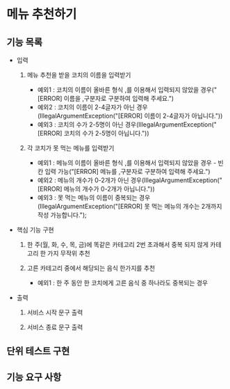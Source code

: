 # 메뉴 추천하기

## 기능 목록

* 입력
    1. 메뉴 추천을 받을 코치의 이름을 입력받기

        * 예외1 : 코치의 이름이 올바른 형식 ,를 이용해서 입력되지 않았을 경우("[ERROR] 이름을 ,구분자로 구분하여 입력해 주세요.")
        * 예외2 : 코치의 이름이 2-4글자가 아닌 경우(IllegalArgumentException("[ERROR] 이름이 2-4글자가 아닙니다."))
        * 예외3 : 코치의 수가 2-5명이 아닌 경우(IllegalArgumentException("[ERROR] 코치의 수가 2-5명이 아닙니다."))

    2. 각 코치가 못 먹는 메뉴를 입력받기

        * 예외1 : 메뉴의 이름이 올바른 형식 ,를 이용해서 입력되지 않았을 경우 - 빈칸 입력 가능("[ERROR] 메뉴를 ,구분자로 구분하여 입력해 주세요.")
        * 예외2 : 메뉴의 개수가 0-2개가 아닌 경우(IllegalArgumentException("[ERROR] 메뉴의 개수가 0-2개가 아닙니다."))
        * 예외3 : 못 먹는 메뉴의 이름이 중복되는 경우(IllegalArgumentException("[ERROR] 못 먹는 메뉴의 개수는 2개까지 작성 가능합니다.");

* 핵심 기능 구현
    1. 한 주(월, 화, 수, 목, 금)에 똑같은 카테고리 2번 초과해서 중복 되지 않게 카테고리 한 가지 무작위 추천

    2. 고른 카테고리 중에서 해당되는 음식 한가지를 추천
        
        * 예외1 : 한 주 동안 한 코치에게 고른 음식 중 하나라도 중복되는 경우

* 출력
    1. 서비스 시작 문구 출력
    
    2. 서비스 종료 문구 출력
        


## 단위 테스트 구현

## 기능 요구 사항
